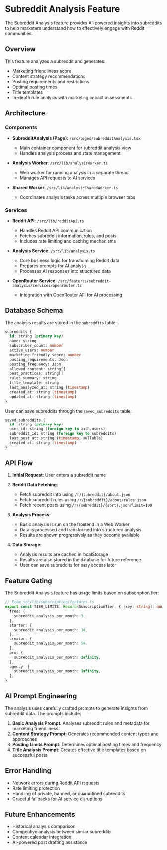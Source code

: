 # Subreddit Analysis Feature

The Subreddit Analysis feature provides AI-powered insights into subreddits to help marketers understand how to effectively engage with Reddit communities.

## Overview

This feature analyzes a subreddit and generates:
- Marketing friendliness score
- Content strategy recommendations
- Posting requirements and restrictions
- Optimal posting times
- Title templates
- In-depth rule analysis with marketing impact assessments

## Architecture

### Components

- **SubredditAnalysis (Page)**: `/src/pages/SubredditAnalysis.tsx`
  - Main container component for subreddit analysis view
  - Handles analysis process and state management
  
- **Analysis Worker**: `/src/lib/analysisWorker.ts`
  - Web worker for running analysis in a separate thread
  - Manages API requests to AI services

- **Shared Worker**: `/src/lib/analysisSharedWorker.ts`
  - Coordinates analysis tasks across multiple browser tabs

### Services

- **Reddit API**: `/src/lib/redditApi.ts`
  - Handles Reddit API communication
  - Fetches subreddit information, rules, and posts
  - Includes rate limiting and caching mechanisms

- **Analysis Service**: `/src/lib/analysis.ts`
  - Core business logic for transforming Reddit data
  - Prepares prompts for AI analysis
  - Processes AI responses into structured data

- **OpenRouter Service**: `/src/features/subreddit-analysis/services/openrouter.ts`
  - Integration with OpenRouter API for AI processing

## Database Schema

The analysis results are stored in the `subreddits` table:

```sql
subreddits {
  id: string (primary key)
  name: string
  subscriber_count: number
  active_users: number
  marketing_friendly_score: number
  posting_requirements: Json
  posting_frequency: Json
  allowed_content: string[]
  best_practices: string[]
  rules_summary: string
  title_template: string
  last_analyzed_at: string (timestamp)
  created_at: string (timestamp)
  updated_at: string (timestamp)
}
```

User can save subreddits through the `saved_subreddits` table:

```sql
saved_subreddits {
  id: string (primary key)
  user_id: string (foreign key to auth.users)
  subreddit_id: string (foreign key to subreddits)
  last_post_at: string (timestamp, nullable)
  created_at: string (timestamp)
}
```

## API Flow

1. **Initial Request**: User enters a subreddit name
2. **Reddit Data Fetching**:
   - Fetch subreddit info using `/r/{subreddit}/about.json`
   - Fetch subreddit rules using `/r/{subreddit}/about/rules.json`
   - Fetch recent posts using `/r/{subreddit}/{sort}.json?limit=100`

3. **Analysis Process**:
   - Basic analysis is run on the frontend in a Web Worker
   - Data is processed and transformed into structured analysis
   - Results are shown progressively as they become available

4. **Data Storage**:
   - Analysis results are cached in localStorage
   - Results are also stored in the database for future reference
   - User can save subreddits for easy access later

## Feature Gating

The Subreddit Analysis feature has usage limits based on subscription tier:

```typescript
// From src/lib/subscription/features.ts
export const TIER_LIMITS: Record<SubscriptionTier, { [key: string]: number }> = {
  free: {
    subreddit_analysis_per_month: 3,
  },
  starter: {
    subreddit_analysis_per_month: 10,
  },
  creator: {
    subreddit_analysis_per_month: 50,
  },
  pro: {
    subreddit_analysis_per_month: Infinity,
  },
  agency: {
    subreddit_analysis_per_month: Infinity,
  },
}
```

## AI Prompt Engineering

The analysis uses carefully crafted prompts to generate insights from subreddit data. The prompts include:

1. **Basic Analysis Prompt**: Analyzes subreddit rules and metadata for marketing friendliness
2. **Content Strategy Prompt**: Generates recommended content types and approaches
3. **Posting Limits Prompt**: Determines optimal posting times and frequency
4. **Title Analysis Prompt**: Creates effective title templates based on successful posts

## Error Handling

- Network errors during Reddit API requests
- Rate limiting protection
- Handling of private, banned, or quarantined subreddits
- Graceful fallbacks for AI service disruptions

## Future Enhancements

- Historical analysis comparison
- Competitive analysis between similar subreddits
- Content calendar integration
- AI-powered post drafting assistance